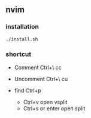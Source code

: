 ## nvim

### installation

```bash
./install.sh
```
### shortcut

* Comment
Ctrl+\ cc 

* Uncomment
Ctrl+\ cu

* find
Ctrl+p
  - Ctrl+v open vsplit
  - Ctrl+s or enter open split

